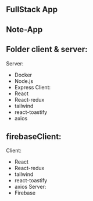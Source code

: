 ## FullStack App
## Note-App

## Folder client & server:

Server:
 - Docker
 - Node.js
 - Express
Client:
 - React
 - React-redux
 - tailwind
 - react-toastify
 - axios

## firebaseClient:

Client:
 - React
 - React-redux
 - tailwind
 - react-toastify
 - axios
Server:
 - Firebase